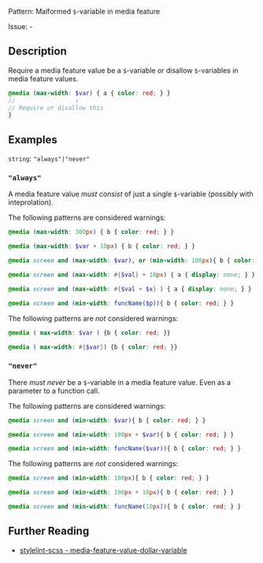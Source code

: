 Pattern: Malformed `$`-variable in media feature

Issue: -

## Description

Require a media feature value be a `$`-variable or disallow `$`-variables in media feature values.

```scss
@media (max-width: $var) { a { color: red; } }
//                 ↑
// Require or disallow this
}
```

## Examples

`string`: `"always"|"never"`

### `"always"`

A media feature value *must consist* of just a single `$`-variable (possibly with inteprolation).

The following patterns are considered warnings:

```scss
@media (max-width: 300px) { b { color: red; } }
```

```scss
@media (max-width: $var + 10px) { b { color: red; } }
```

```scss
@media screen and (max-width: $var), or (min-width: 100px){ b { color: red; } }
```

```scss
@media screen and (max-width: #{$val} + 10px) { a { display: none; } }
```

```scss
@media screen and (max-width: #{$val + $x} ) { a { display: none; } }
```

```scss
@media screen and (min-width: funcName($p)){ b { color: red; } }
```

The following patterns are *not* considered warnings:

```scss
@media ( max-width: $var ) {b { color: red; }}
```

```scss
@media ( max-width: #{$var}) {b { color: red; }}
```

### `"never"`

There *must never* be a `$`-variable in a media feature value. Even as a parameter to a function call.

The following patterns are considered warnings:

```scss
@media screen and (min-width: $var){ b { color: red; } }
```

```scss
@media screen and (min-width: 100px + $var){ b { color: red; } }
```

```scss
@media screen and (min-width: funcName($var)){ b { color: red; } }
```

The following patterns are *not* considered warnings:

```scss
@media screen and (min-width: 100px){ b { color: red; } }
```

```scss
@media screen and (min-width: 100px + 10px){ b { color: red; } }
```

```scss
@media screen and (min-width: funcName(10px)){ b { color: red; } }
```

## Further Reading

* [stylelint-scss - media-feature-value-dollar-variable](https://github.com/kristerkari/stylelint-scss/blob/master/src/rules/media-feature-value-dollar-variable/README.md)